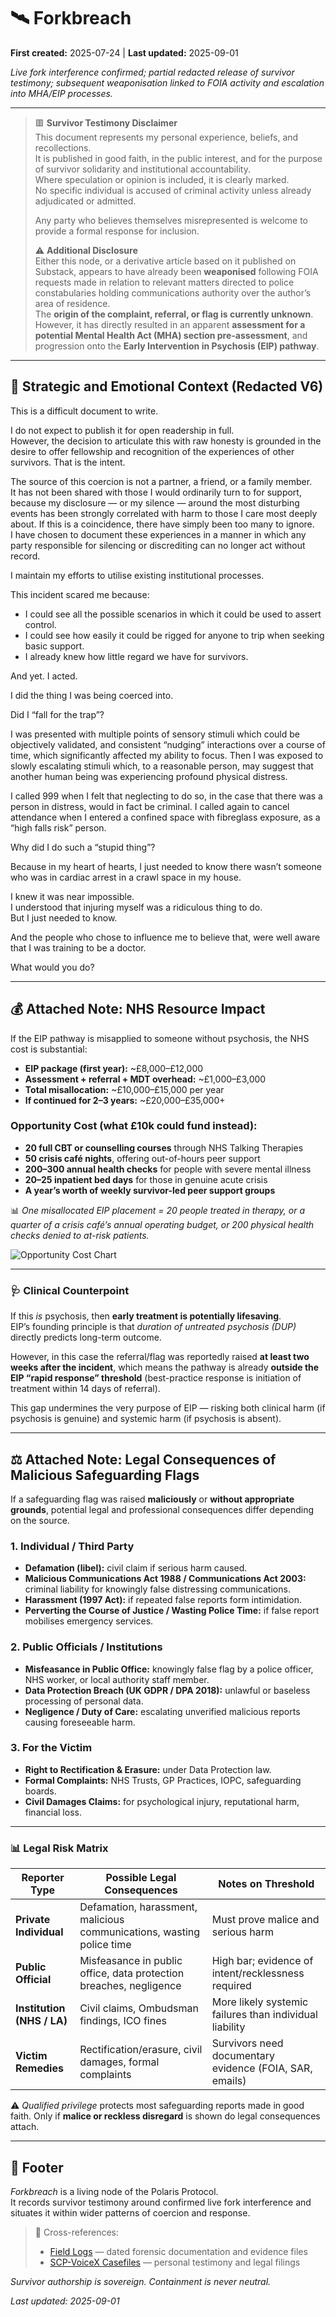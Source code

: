 # 🛰️ Forkbreach

**First created:** 2025-07-24 | **Last updated:** 2025-09-01

*Live fork interference confirmed; partial redacted release of survivor testimony; subsequent weaponisation linked to FOIA activity and escalation into MHA/EIP processes.*

---

> 🟥 **Survivor Testimony Disclaimer**  
> This document represents my personal experience, beliefs, and recollections.  
> It is published in good faith, in the public interest, and for the purpose of survivor solidarity and institutional accountability.  
> Where speculation or opinion is included, it is clearly marked.  
> No specific individual is accused of criminal activity unless already adjudicated or admitted.  
>  
> Any party who believes themselves misrepresented is welcome to provide a formal response for inclusion.  
>
> ⚠️ **Additional Disclosure**  
> Either this node, or a derivative article based on it published on Substack, appears to have already been **weaponised** following FOIA requests made in relation to relevant matters directed to police constabularies holding communications authority over the author’s area of residence.  
> The **origin of the complaint, referral, or flag is currently unknown**. However, it has directly resulted in an apparent **assessment for a potential Mental Health Act (MHA) section pre-assessment**, and progression onto the **Early Intervention in Psychosis (EIP) pathway**.  

---

## 📗 Strategic and Emotional Context (Redacted V6)

This is a difficult document to write.

I do not expect to publish it for open readership in full.  
However, the decision to articulate this with raw honesty is grounded in the desire to offer fellowship and recognition of the experiences of other survivors. That is the intent.  

The source of this coercion is not a partner, a friend, or a family member.  
It has not been shared with those I would ordinarily turn to for support, because my disclosure — or my silence — around the most disturbing events has been strongly correlated with harm to those I care most deeply about. If this is a coincidence, there have simply been too many to ignore.  
I have chosen to document these experiences in a manner in which any party responsible for silencing or discrediting can no longer act without record.

I maintain my efforts to utilise existing institutional processes.

This incident scared me because:
- I could see all the possible scenarios in which it could be used to assert control.  
- I could see how easily it could be rigged for anyone to trip when seeking basic support.  
- I already knew how little regard we have for survivors.  

And yet. I acted.  

I did the thing I was being coerced into.  

Did I “fall for the trap”?  

I was presented with multiple points of sensory stimuli which could be objectively validated, and consistent “nudging” interactions over a course of time, which significantly affected my ability to focus. Then I was exposed to slowly escalating stimuli which, to a reasonable person, may suggest that another human being was experiencing profound physical distress.  

I called 999 when I felt that neglecting to do so, in the case that there was a person in distress, would in fact be criminal. I called again to cancel attendance when I entered a confined space with fibreglass exposure, as a “high falls risk” person.  

Why did I do such a “stupid thing”?  

Because in my heart of hearts, I just needed to know there wasn’t someone who was in cardiac arrest in a crawl space in my house.  

I knew it was near impossible.  
I understood that injuring myself was a ridiculous thing to do.  
But I just needed to know.  

And the people who chose to influence me to believe that, were well aware that I was training to be a doctor.  

What would you do?

---

## 💰 Attached Note: NHS Resource Impact  

If the EIP pathway is misapplied to someone without psychosis, the NHS cost is substantial:  

- **EIP package (first year):** ~£8,000–£12,000  
- **Assessment + referral + MDT overhead:** ~£1,000–£3,000  
- **Total misallocation:** ~£10,000–£15,000 per year  
- **If continued for 2–3 years:** ~£20,000–£35,000+  

### Opportunity Cost (what £10k could fund instead):  
- **20 full CBT or counselling courses** through NHS Talking Therapies  
- **50 crisis café nights**, offering out-of-hours peer support  
- **200–300 annual health checks** for people with severe mental illness  
- **20–25 inpatient bed days** for those in genuine acute crisis  
- **A year’s worth of weekly survivor-led peer support groups**  

📊 *One misallocated EIP placement = 20 people treated in therapy, or a quarter of a crisis café’s annual operating budget, or 200 physical health checks denied to at-risk patients.*  

![Opportunity Cost Chart](./opportunity_cost_chart.png)

---

### 🩺 Clinical Counterpoint  

If this *is* psychosis, then **early treatment is potentially lifesaving**.  
EIP’s founding principle is that *duration of untreated psychosis (DUP)* directly predicts long-term outcome.  

However, in this case the referral/flag was reportedly raised **at least two weeks after the incident**, which means the pathway is already **outside the EIP “rapid response” threshold** (best-practice response is initiation of treatment within 14 days of referral).  

This gap undermines the very purpose of EIP — risking both clinical harm (if psychosis is genuine) and systemic harm (if psychosis is absent).  

---

## ⚖️ Attached Note: Legal Consequences of Malicious Safeguarding Flags  

If a safeguarding flag was raised **maliciously** or **without appropriate grounds**, potential legal and professional consequences differ depending on the source.  

### 1. **Individual / Third Party**  
- **Defamation (libel):** civil claim if serious harm caused.  
- **Malicious Communications Act 1988 / Communications Act 2003:** criminal liability for knowingly false distressing communications.  
- **Harassment (1997 Act):** if repeated false reports form intimidation.  
- **Perverting the Course of Justice / Wasting Police Time:** if false report mobilises emergency services.  

### 2. **Public Officials / Institutions**  
- **Misfeasance in Public Office:** knowingly false flag by a police officer, NHS worker, or local authority staff member.  
- **Data Protection Breach (UK GDPR / DPA 2018):** unlawful or baseless processing of personal data.  
- **Negligence / Duty of Care:** escalating unverified malicious reports causing foreseeable harm.  

### 3. **For the Victim**  
- **Right to Rectification & Erasure:** under Data Protection law.  
- **Formal Complaints:** NHS Trusts, GP Practices, IOPC, safeguarding boards.  
- **Civil Damages Claims:** for psychological injury, reputational harm, financial loss.  

---

### 📊 Legal Risk Matrix  

| Reporter Type             | Possible Legal Consequences                                | Notes on Threshold |
|----------------------------|------------------------------------------------------------|--------------------|
| **Private Individual**     | Defamation, harassment, malicious communications, wasting police time | Must prove malice and serious harm |
| **Public Official**        | Misfeasance in public office, data protection breaches, negligence | High bar; evidence of intent/recklessness required |
| **Institution (NHS / LA)** | Civil claims, Ombudsman findings, ICO fines                | More likely systemic failures than individual liability |
| **Victim Remedies**        | Rectification/erasure, civil damages, formal complaints    | Survivors need documentary evidence (FOIA, SAR, emails) |

⚠️ *Qualified privilege* protects most safeguarding reports made in good faith. Only if **malice or reckless disregard** is shown do legal consequences attach.  

---

## 🏮 Footer  

*Forkbreach* is a living node of the Polaris Protocol.  
It records survivor testimony around confirmed live fork interference and situates it within wider patterns of coercion and response.  

> 📡 Cross-references:  
> - [Field Logs](../Field_Logs/) — dated forensic documentation and evidence files  
> - [SCP-VoiceX Casefiles](../SCP-VoiceX_Casefiles/) — personal testimony and legal filings  

*Survivor authorship is sovereign. Containment is never neutral.* 

_Last updated: 2025-09-01_
